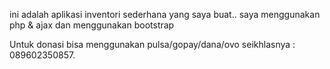ini adalah aplikasi inventori sederhana yang saya buat..
saya menggunakan php & ajax
dan menggunakan bootstrap 

Untuk donasi bisa menggunakan pulsa/gopay/dana/ovo seikhlasnya : 089602350857.



